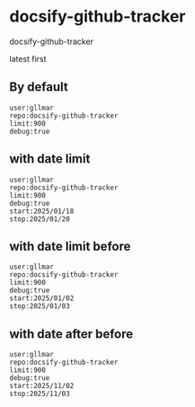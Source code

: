 # docsify-github-tracker

docsify-github-tracker

latest first

## By default

```githubtracker
user:gllmar
repo:docsify-github-tracker
limit:900
debug:true
```


## with date limit

```githubtracker
user:gllmar
repo:docsify-github-tracker
limit:900
debug:true
start:2025/01/18
stop:2025/01/20
```
## with date limit before

```githubtracker
user:gllmar
repo:docsify-github-tracker
limit:900
debug:true
start:2025/01/02
stop:2025/01/03
```
## with date after before

```githubtracker
user:gllmar
repo:docsify-github-tracker
limit:900
debug:true
start:2025/11/02
stop:2025/11/03
```